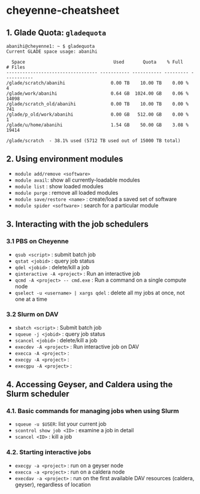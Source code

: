 # cheyenne-cheatsheet

## 1. Glade Quota: `gladequota`
```
abanihi@cheyenne1: ~ $ gladequota 
Current GLADE space usage: abanihi

  Space                                 Used       Quota    % Full      # Files
---------------------------------- ----------- ----------- --------- -----------
/glade/scratch/abanihi                 0.00 TB    10.00 TB    0.00 %           4
/glade/work/abanihi                    0.64 GB  1024.00 GB    0.06 %       14098
/glade/scratch_old/abanihi             0.00 TB    10.00 TB    0.00 %         741
/glade/p_old/work/abanihi              0.00 GB   512.00 GB    0.00 %           1
/glade/u/home/abanihi                  1.54 GB    50.00 GB    3.08 %       19414

/glade/scratch  - 38.1% used (5712 TB used out of 15000 TB total)
```

## 2. Using environment modules 

- `module add/remove <software>`
- `module avail`: show all currently-loadable modules 
- `module list` : show loaded modules 
- `module purge` : remove all loaded modules 
- `module save/restore <name>` : create/load a saved set of software 
- `module spider <software>` : search for a particular module

## 3. Interacting with the job schedulers

### 3.1 PBS on Cheyenne

- `qsub <script>` : submit batch job
- `qstat <jobid>` : query job status 
- `qdel <jobid>` : delete/kill a job
- `qinteractive -A <project>` : Run an interactive job 
- `qcmd -A <project> -- cmd.exe` : Run a command on a single compute node 
- `qselect -u <username> | xargs qdel` : delete all my jobs at once, not one at a time

### 3.2 Slurm on DAV 

- `sbatch <script>` : Submit batch job 
- `squeue -j <jobid>` : query job status
- `scancel <jobid>` : delete/kill a job 
- `execdev -A <project>` : Run interactive job on DAV
- `execca -A <project>` : 
- `execgy -A <project>` : 
- `execgpu -A <project>` :

## 4. Accessing Geyser, and Caldera using the Slurm scheduler

### 4.1. Basic commands for managing jobs when using Slurm 

- `squeue -u $USER`: list your current job
- `scontrol show job <ID>` : examine a job in detail
- `scancel <ID>` : kill a job 

### 4.2. Starting interactive jobs 

- `execgy -a <project>` : run on a geyser node 
- `execca -a <project>` : run on a caldera node 
- `execdav -a <project>` : run on the first available DAV resources (caldera, geyser), regardless of location 


